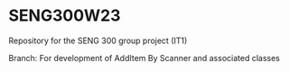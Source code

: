 # SENG300W23
Repository for the SENG 300 group project (IT1)

Branch: For development of AddItem By Scanner and associated classes
